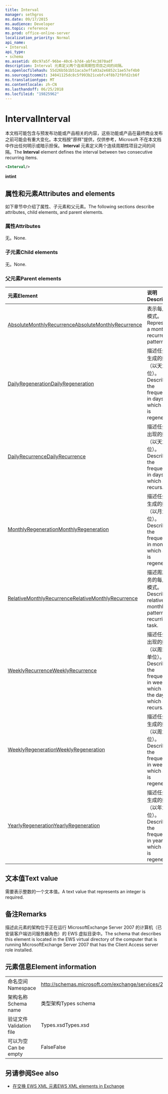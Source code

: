 ```yaml
---
title: Interval
manager: sethgros
ms.date: 09/17/2015
ms.audience: Developer
ms.topic: reference
ms.prod: office-online-server
localization_priority: Normal
api_name:
- Interval
api_type:
- schema
ms.assetid: d0c97a5f-96be-40c6-b7d4-abf4c3870adf
description: Interval 元素定义两个连续周期性项目之间的间隔。
ms.openlocfilehash: 55d26b5b1b51aca3effa93a2e6852c1ae57ef4b0
ms.sourcegitcommit: 34041125dc8c5f993b21cebfc4f8b72f0fd2cb6f
ms.translationtype: MT
ms.contentlocale: zh-CN
ms.lasthandoff: 06/25/2018
ms.locfileid: "19825962"
---
```

# <a name="interval"></a><span data-ttu-id="f77d0-103">Interval</span><span class="sxs-lookup"><span data-stu-id="f77d0-103">Interval</span></span>

<span data-ttu-id="f77d0-104">本文档可能包含与预发布功能或产品相关的内容，这些功能或产品在最终商业发布之前可能会有重大变化。本文档按"原样"提供，仅供参考，Microsoft 不在本文档中作出任何明示或暗示担保。 **Interval** 元素定义两个连续周期性项目之间的间隔。</span><span class="sxs-lookup"><span data-stu-id="f77d0-104">The **Interval** element defines the interval between two consecutive recurring items.</span></span> 
  
```xml
<Interval/>
```

 <span data-ttu-id="f77d0-105">**int**</span><span class="sxs-lookup"><span data-stu-id="f77d0-105">**int**</span></span>
## <a name="attributes-and-elements"></a><span data-ttu-id="f77d0-106">属性和元素</span><span class="sxs-lookup"><span data-stu-id="f77d0-106">Attributes and elements</span></span>

<span data-ttu-id="f77d0-107">如下章节中介绍了属性、子元素和父元素。</span><span class="sxs-lookup"><span data-stu-id="f77d0-107">The following sections describe attributes, child elements, and parent elements.</span></span>
  
### <a name="attributes"></a><span data-ttu-id="f77d0-108">属性</span><span class="sxs-lookup"><span data-stu-id="f77d0-108">Attributes</span></span>

<span data-ttu-id="f77d0-109">无。</span><span class="sxs-lookup"><span data-stu-id="f77d0-109">None.</span></span>
  
### <a name="child-elements"></a><span data-ttu-id="f77d0-110">子元素</span><span class="sxs-lookup"><span data-stu-id="f77d0-110">Child elements</span></span>

<span data-ttu-id="f77d0-111">无。</span><span class="sxs-lookup"><span data-stu-id="f77d0-111">None.</span></span>
  
### <a name="parent-elements"></a><span data-ttu-id="f77d0-112">父元素</span><span class="sxs-lookup"><span data-stu-id="f77d0-112">Parent elements</span></span>

|<span data-ttu-id="f77d0-113">**元素**</span><span class="sxs-lookup"><span data-stu-id="f77d0-113">**Element**</span></span>|<span data-ttu-id="f77d0-114">**说明**</span><span class="sxs-lookup"><span data-stu-id="f77d0-114">**Description**</span></span>|
|:-----|:-----|
|[<span data-ttu-id="f77d0-115">AbsoluteMonthlyRecurrence</span><span class="sxs-lookup"><span data-stu-id="f77d0-115">AbsoluteMonthlyRecurrence</span></span>](absolutemonthlyrecurrence.md) <br/> |<span data-ttu-id="f77d0-116">表示每月重复模式。</span><span class="sxs-lookup"><span data-stu-id="f77d0-116">Represents a monthly recurrence pattern.</span></span>  <br/> |
|[<span data-ttu-id="f77d0-117">DailyRegeneration</span><span class="sxs-lookup"><span data-stu-id="f77d0-117">DailyRegeneration</span></span>](dailyregeneration.md) <br/> |<span data-ttu-id="f77d0-118">描述任务重新生成的频率（以天为单位）。</span><span class="sxs-lookup"><span data-stu-id="f77d0-118">Describes the frequency, in days, in which a task is regenerated.</span></span>  <br/> |
|[<span data-ttu-id="f77d0-119">DailyRecurrence</span><span class="sxs-lookup"><span data-stu-id="f77d0-119">DailyRecurrence</span></span>](dailyrecurrence.md) <br/> |<span data-ttu-id="f77d0-120">描述任务重复出现的频率（以天为单位）。</span><span class="sxs-lookup"><span data-stu-id="f77d0-120">Describes the frequency, in days, in which a task recurs.</span></span>  <br/> |
|[<span data-ttu-id="f77d0-121">MonthlyRegeneration</span><span class="sxs-lookup"><span data-stu-id="f77d0-121">MonthlyRegeneration</span></span>](monthlyregeneration.md) <br/> |<span data-ttu-id="f77d0-122">描述任务重新生成的频率（以月为单位）。</span><span class="sxs-lookup"><span data-stu-id="f77d0-122">Describes the frequency, in months, in which a task is regenerated.</span></span>  <br/> |
|[<span data-ttu-id="f77d0-123">RelativeMonthlyRecurrence</span><span class="sxs-lookup"><span data-stu-id="f77d0-123">RelativeMonthlyRecurrence</span></span>](relativemonthlyrecurrence.md) <br/> |<span data-ttu-id="f77d0-124">描述周期性任务的每月相对模式。</span><span class="sxs-lookup"><span data-stu-id="f77d0-124">Describes a relative monthly pattern for a recurring task.</span></span>  <br/> |
|[<span data-ttu-id="f77d0-125">WeeklyRecurrence</span><span class="sxs-lookup"><span data-stu-id="f77d0-125">WeeklyRecurrence</span></span>](weeklyrecurrence.md) <br/> |<span data-ttu-id="f77d0-126">描述任务重复出现的频率（以周或天为单位）。</span><span class="sxs-lookup"><span data-stu-id="f77d0-126">Describes the frequency, in weeks, in which and the days on which a task recurs.</span></span>  <br/> |
|[<span data-ttu-id="f77d0-127">WeeklyRegeneration</span><span class="sxs-lookup"><span data-stu-id="f77d0-127">WeeklyRegeneration</span></span>](weeklyregeneration.md) <br/> |<span data-ttu-id="f77d0-128">描述任务重新生成的频率（以周为单位）。</span><span class="sxs-lookup"><span data-stu-id="f77d0-128">Describes the frequency, in weeks, in which a task is regenerated.</span></span>  <br/> |
|[<span data-ttu-id="f77d0-129">YearlyRegeneration</span><span class="sxs-lookup"><span data-stu-id="f77d0-129">YearlyRegeneration</span></span>](yearlyregeneration.md) <br/> |<span data-ttu-id="f77d0-130">描述任务重新生成的频率（以年为单位）。</span><span class="sxs-lookup"><span data-stu-id="f77d0-130">Describes the frequency, in years, in which a task is regenerated.</span></span>  <br/> |
   
## <a name="text-value"></a><span data-ttu-id="f77d0-131">文本值</span><span class="sxs-lookup"><span data-stu-id="f77d0-131">Text value</span></span>

<span data-ttu-id="f77d0-132">需要表示整数的一个文本值。</span><span class="sxs-lookup"><span data-stu-id="f77d0-132">A text value that represents an integer is required.</span></span>
  
## <a name="remarks"></a><span data-ttu-id="f77d0-133">备注</span><span class="sxs-lookup"><span data-stu-id="f77d0-133">Remarks</span></span>

<span data-ttu-id="f77d0-134">描述此元素的架构位于正在运行 MicrosoftExchange Server 2007 的计算机（已安装客户端访问服务器角色）的 EWS 虚拟目录中。</span><span class="sxs-lookup"><span data-stu-id="f77d0-134">The schema that describes this element is located in the EWS virtual directory of the computer that is running MicrosoftExchange Server 2007 that has the Client Access server role installed.</span></span>
  
## <a name="element-information"></a><span data-ttu-id="f77d0-135">元素信息</span><span class="sxs-lookup"><span data-stu-id="f77d0-135">Element information</span></span>

|||
|:-----|:-----|
|<span data-ttu-id="f77d0-136">命名空间</span><span class="sxs-lookup"><span data-stu-id="f77d0-136">Namespace</span></span>  <br/> |http://schemas.microsoft.com/exchange/services/2006/types  <br/> |
|<span data-ttu-id="f77d0-137">架构名称</span><span class="sxs-lookup"><span data-stu-id="f77d0-137">Schema name</span></span>  <br/> |<span data-ttu-id="f77d0-138">类型架构</span><span class="sxs-lookup"><span data-stu-id="f77d0-138">Types schema</span></span>  <br/> |
|<span data-ttu-id="f77d0-139">验证文件</span><span class="sxs-lookup"><span data-stu-id="f77d0-139">Validation file</span></span>  <br/> |<span data-ttu-id="f77d0-140">Types.xsd</span><span class="sxs-lookup"><span data-stu-id="f77d0-140">Types.xsd</span></span>  <br/> |
|<span data-ttu-id="f77d0-141">可以为空</span><span class="sxs-lookup"><span data-stu-id="f77d0-141">Can be empty</span></span>  <br/> |<span data-ttu-id="f77d0-142">False</span><span class="sxs-lookup"><span data-stu-id="f77d0-142">False</span></span>  <br/> |
   
## <a name="see-also"></a><span data-ttu-id="f77d0-143">另请参阅</span><span class="sxs-lookup"><span data-stu-id="f77d0-143">See also</span></span>



- [<span data-ttu-id="f77d0-144">在交换 EWS XML 元素</span><span class="sxs-lookup"><span data-stu-id="f77d0-144">EWS XML elements in Exchange</span></span>](ews-xml-elements-in-exchange.md)

